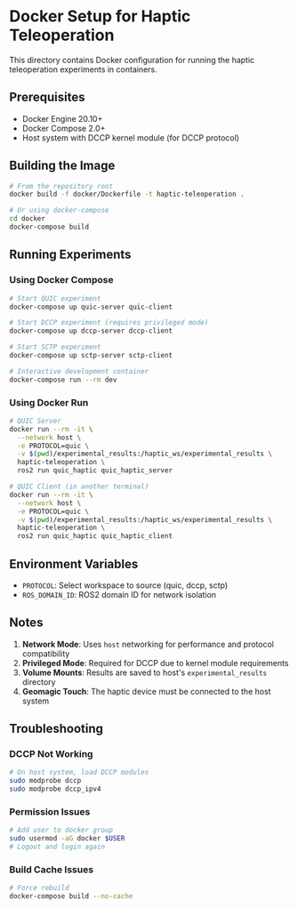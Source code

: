 # Docker Setup for Haptic Teleoperation

This directory contains Docker configuration for running the haptic teleoperation experiments in containers.

## Prerequisites

- Docker Engine 20.10+
- Docker Compose 2.0+
- Host system with DCCP kernel module (for DCCP protocol)

## Building the Image

```bash
# From the repository root
docker build -f docker/Dockerfile -t haptic-teleoperation .

# Or using docker-compose
cd docker
docker-compose build
```

## Running Experiments

### Using Docker Compose

```bash
# Start QUIC experiment
docker-compose up quic-server quic-client

# Start DCCP experiment (requires privileged mode)
docker-compose up dccp-server dccp-client

# Start SCTP experiment
docker-compose up sctp-server sctp-client

# Interactive development container
docker-compose run --rm dev
```

### Using Docker Run

```bash
# QUIC Server
docker run --rm -it \
  --network host \
  -e PROTOCOL=quic \
  -v $(pwd)/experimental_results:/haptic_ws/experimental_results \
  haptic-teleoperation \
  ros2 run quic_haptic quic_haptic_server

# QUIC Client (in another terminal)
docker run --rm -it \
  --network host \
  -e PROTOCOL=quic \
  -v $(pwd)/experimental_results:/haptic_ws/experimental_results \
  haptic-teleoperation \
  ros2 run quic_haptic quic_haptic_client
```

## Environment Variables

- `PROTOCOL`: Select workspace to source (quic, dccp, sctp)
- `ROS_DOMAIN_ID`: ROS2 domain ID for network isolation

## Notes

1. **Network Mode**: Uses `host` networking for performance and protocol compatibility
2. **Privileged Mode**: Required for DCCP due to kernel module requirements
3. **Volume Mounts**: Results are saved to host's `experimental_results` directory
4. **Geomagic Touch**: The haptic device must be connected to the host system

## Troubleshooting

### DCCP Not Working
```bash
# On host system, load DCCP modules
sudo modprobe dccp
sudo modprobe dccp_ipv4
```

### Permission Issues
```bash
# Add user to docker group
sudo usermod -aG docker $USER
# Logout and login again
```

### Build Cache Issues
```bash
# Force rebuild
docker-compose build --no-cache
```
